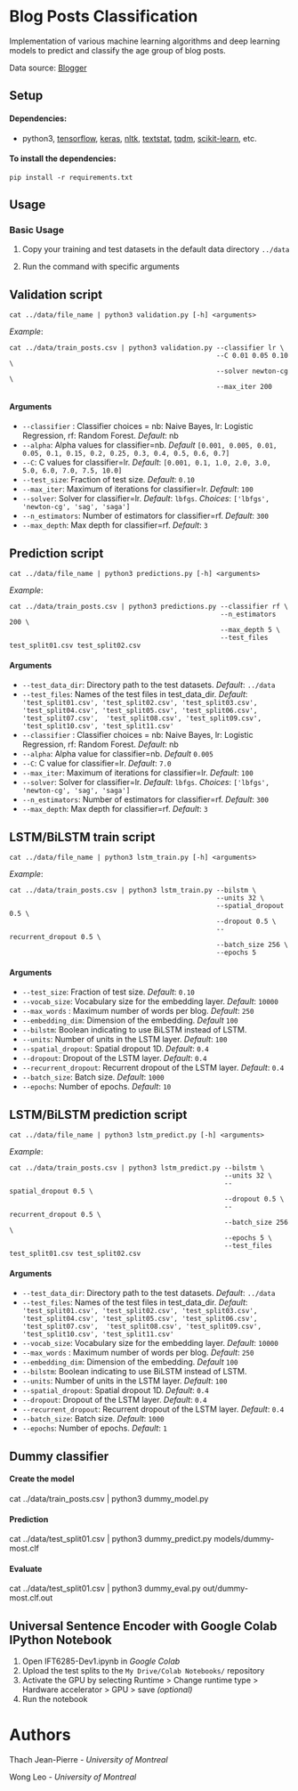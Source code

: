 # Blog Posts Classification

Implementation of various machine learning algorithms and deep learning models to predict and classify the age group of blog posts.

Data source: [Blogger](https://www.blogger.com/about/?r=1-null_user)

## Setup
#### Dependencies:
* python3, [tensorflow](https://github.com/tensorflow/tensorflow), [keras](https://github.com/keras-team/keras), [nltk](https://github.com/nltk/nltk), [textstat](https://github.com/shivam5992/textstat), [tqdm](https://github.com/tqdm/tqdm), [scikit-learn](https://github.com/scikit-learn/scikit-learn), etc.

#### To install the dependencies:
```
pip install -r requirements.txt
```

## Usage
### Basic Usage


1. Copy your training and test datasets in the default data directory `../data`

2. Run the command with specific arguments

## Validation script
```
cat ../data/file_name | python3 validation.py [-h] <arguments> 
```
*Example*:
```
cat ../data/train_posts.csv | python3 validation.py --classifier lr \
                                                    --C 0.01 0.05 0.10 \
                                                    --solver newton-cg \
                                                    --max_iter 200
```

#### Arguments
* `--classifier` : Classifier choices = nb: Naive Bayes, lr: Logistic Regression, rf: Random Forest. *Default*: nb
* `--alpha`: Alpha values for classifier=nb. *Default* `[0.001, 0.005, 0.01, 0.05, 0.1, 0.15, 0.2, 0.25, 0.3, 0.4, 0.5, 0.6, 0.7]`
* `--C`: C values for classifier=lr. *Default*: `[0.001, 0.1, 1.0, 2.0, 3.0, 5.0, 6.0, 7.0, 7.5, 10.0]`
* `--test_size`: Fraction of test size. *Default*: `0.10`
* `--max_iter`: Maximum of iterations for classifier=lr.  *Default*: `100`
* `--solver`: Solver for classifier=lr.  *Default*: `lbfgs`. *Choices*: `['lbfgs', 'newton-cg', 'sag', 'saga']`
* `--n_estimators`: Number of estimators for classifier=rf.  *Default*: `300`
* `--max_depth`: Max depth for classifier=rf.  *Default*: `3`

## Prediction script
```
cat ../data/file_name | python3 predictions.py [-h] <arguments> 
```
*Example*:
```
cat ../data/train_posts.csv | python3 predictions.py --classifier rf \
                                                     --n_estimators 200 \
                                                     --max_depth 5 \
                                                     --test_files test_split01.csv test_split02.csv
```

#### Arguments
* `--test_data_dir`: Directory path to the test datasets.  *Default*: `../data`
* `--test_files`: Names of the test files in test_data_dir.  *Default*: `
'test_split01.csv', 'test_split02.csv', 'test_split03.csv', 
'test_split04.csv', 'test_split05.csv', 'test_split06.csv', 'test_split07.csv', 
'test_split08.csv', 'test_split09.csv', 'test_split10.csv', 'test_split11.csv'`
* `--classifier` : Classifier choices = nb: Naive Bayes, lr: Logistic Regression, rf: Random Forest. *Default*: nb
* `--alpha`: Alpha value for classifier=nb. *Default* `0.005`
* `--C`: C value for classifier=lr. *Default*: `7.0`
* `--max_iter`: Maximum of iterations for classifier=lr.  *Default*: `100`
* `--solver`: Solver for classifier=lr.  *Default*: `lbfgs`. *Choices*: `['lbfgs', 'newton-cg', 'sag', 'saga']`
* `--n_estimators`: Number of estimators for classifier=rf.  *Default*: `300`
* `--max_depth`: Max depth for classifier=rf.  *Default*: `3`

## LSTM/BiLSTM train script
```
cat ../data/file_name | python3 lstm_train.py [-h] <arguments> 
```
*Example*:
```
cat ../data/train_posts.csv | python3 lstm_train.py --bilstm \
                                                    --units 32 \
                                                    --spatial_dropout 0.5 \
                                                    --dropout 0.5 \
                                                    --recurrent_dropout 0.5 \
                                                    --batch_size 256 \
                                                    --epochs 5
```

#### Arguments
* `--test_size`: Fraction of test size.  *Default*: `0.10`
* `--vocab_size`: Vocabulary size for the embedding layer.  *Default*: `10000`
* `--max_words` : Maximum number of words per blog. *Default*: `250`
* `--embedding_dim`: Dimension of the embedding. *Default* `100`
* `--bilstm`: Boolean indicating to use BiLSTM instead of LSTM.
* `--units`: Number of units in the LSTM layer.  *Default*: `100`
* `--spatial_dropout`: Spatial dropout 1D.  *Default*: `0.4`
* `--dropout`: Dropout of the LSTM layer.  *Default*: `0.4`
* `--recurrent_dropout`: Recurrent dropout of the LSTM layer.  *Default*: `0.4`
* `--batch_size`: Batch size.  *Default*: `1000`
* `--epochs`: Number of epochs.  *Default*: `10`

## LSTM/BiLSTM prediction script
```
cat ../data/file_name | python3 lstm_predict.py [-h] <arguments> 
```
*Example*:
```
cat ../data/train_posts.csv | python3 lstm_predict.py --bilstm \
                                                      --units 32 \
                                                      --spatial_dropout 0.5 \
                                                      --dropout 0.5 \
                                                      --recurrent_dropout 0.5 \
                                                      --batch_size 256 \
                                                      --epochs 5 \
                                                      --test_files test_split01.csv test_split02.csv
```

#### Arguments
* `--test_data_dir`: Directory path to the test datasets.  *Default*: `../data`
* `--test_files`: Names of the test files in test_data_dir.  *Default*: `
'test_split01.csv', 'test_split02.csv', 'test_split03.csv', 
'test_split04.csv', 'test_split05.csv', 'test_split06.csv', 'test_split07.csv', 
'test_split08.csv', 'test_split09.csv', 'test_split10.csv', 'test_split11.csv'`
* `--vocab_size`: Vocabulary size for the embedding layer.  *Default*: `10000`
* `--max_words` : Maximum number of words per blog. *Default*: `250`
* `--embedding_dim`: Dimension of the embedding. *Default* `100`
* `--bilstm`: Boolean indicating to use BiLSTM instead of LSTM.
* `--units`: Number of units in the LSTM layer.  *Default*: `100`
* `--spatial_dropout`: Spatial dropout 1D.  *Default*: `0.4`
* `--dropout`: Dropout of the LSTM layer.  *Default*: `0.4`
* `--recurrent_dropout`: Recurrent dropout of the LSTM layer.  *Default*: `0.4`
* `--batch_size`: Batch size.  *Default*: `1000`
* `--epochs`: Number of epochs.  *Default*: `1`

## Dummy classifier

#### Create the model
cat ../data/train_posts.csv | python3 dummy_model.py

#### Prediction
cat ../data/test_split01.csv | python3 dummy_predict.py models/dummy-most.clf

#### Evaluate
cat ../data/test_split01.csv | python3 dummy_eval.py out/dummy-most.clf.out


## Universal Sentence Encoder with Google Colab IPython Notebook

1. Open IFT6285-Dev1.ipynb in *Google Colab*
2. Upload the test splits to the `My Drive/Colab Notebooks/` repository
3. Activate the GPU by selecting Runtime > Change runtime type > Hardware accelerator > GPU > save *(optional)*
4. Run the notebook



# Authors 
Thach Jean-Pierre *- University of Montreal*

Wong Leo *- University of Montreal*